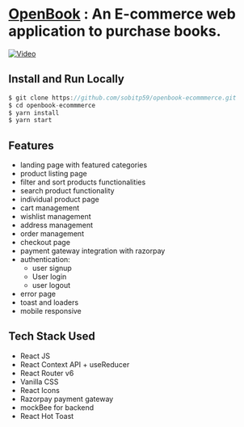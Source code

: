 # [OpenBook](https://openbook-ecommmerce.vercel.app/) : An E-commerce web application to purchase books.

[![Video](https://cdn.loom.com/sessions/thumbnails/d0820c3400e44926ad15473001543c9d-with-play.gif)](https://www.loom.com/embed/d0820c3400e44926ad15473001543c9d?sid=2b0bedeb-15ee-4e83-a626-820104835d5e)

## Install and Run Locally
```js
$ git clone https://github.com/sobitp59/openbook-ecommmerce.git
$ cd openbook-ecommmerce
$ yarn install
$ yarn start
```

## Features
- landing page with featured categories
- product listing page
- filter and sort products functionalities
- search product functionality
- individual product page
- cart management
- wishlist management
- address management
- order management
- checkout page
- payment gateway integration with razorpay
- authentication:
  - user signup
  - User login
  - user logout
- error page
- toast and loaders
- mobile responsive

## Tech Stack Used
- React JS
- React Context API + useReducer
- React Router v6
- Vanilla CSS
- React Icons
- Razorpay payment gateway
- mockBee for backend
- React Hot Toast

